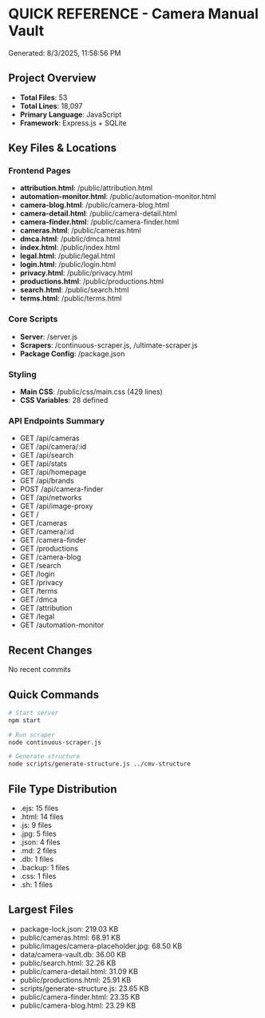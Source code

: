 # QUICK REFERENCE - Camera Manual Vault
Generated: 8/3/2025, 11:58:56 PM

## Project Overview
- **Total Files**: 53
- **Total Lines**: 18,097
- **Primary Language**: JavaScript
- **Framework**: Express.js + SQLite

## Key Files & Locations

### Frontend Pages
- **attribution.html**: /public/attribution.html
- **automation-monitor.html**: /public/automation-monitor.html
- **camera-blog.html**: /public/camera-blog.html
- **camera-detail.html**: /public/camera-detail.html
- **camera-finder.html**: /public/camera-finder.html
- **cameras.html**: /public/cameras.html
- **dmca.html**: /public/dmca.html
- **index.html**: /public/index.html
- **legal.html**: /public/legal.html
- **login.html**: /public/login.html
- **privacy.html**: /public/privacy.html
- **productions.html**: /public/productions.html
- **search.html**: /public/search.html
- **terms.html**: /public/terms.html

### Core Scripts
- **Server**: /server.js
- **Scrapers**: /continuous-scraper.js, /ultimate-scraper.js
- **Package Config**: /package.json

### Styling
- **Main CSS**: /public/css/main.css (429 lines)
- **CSS Variables**: 28 defined

### API Endpoints Summary
- GET /api/cameras
- GET /api/camera/:id
- GET /api/search
- GET /api/stats
- GET /api/homepage
- GET /api/brands
- POST /api/camera-finder
- GET /api/networks
- GET /api/image-proxy
- GET /
- GET /cameras
- GET /camera/:id
- GET /camera-finder
- GET /productions
- GET /camera-blog
- GET /search
- GET /login
- GET /privacy
- GET /terms
- GET /dmca
- GET /attribution
- GET /legal
- GET /automation-monitor

## Recent Changes
No recent commits

## Quick Commands
```bash
# Start server
npm start

# Run scraper
node continuous-scraper.js

# Generate structure
node scripts/generate-structure.js ../cmv-structure
```

## File Type Distribution
- .ejs: 15 files
- .html: 14 files
- .js: 9 files
- .jpg: 5 files
- .json: 4 files
- .md: 2 files
- .db: 1 files
- .backup: 1 files
- .css: 1 files
- .sh: 1 files

## Largest Files
- package-lock.json: 219.03 KB
- public/cameras.html: 68.91 KB
- public/images/camera-placeholder.jpg: 68.50 KB
- data/camera-vault.db: 36.00 KB
- public/search.html: 32.26 KB
- public/camera-detail.html: 31.09 KB
- public/productions.html: 25.91 KB
- scripts/generate-structure.js: 23.65 KB
- public/camera-finder.html: 23.35 KB
- public/camera-blog.html: 23.29 KB
